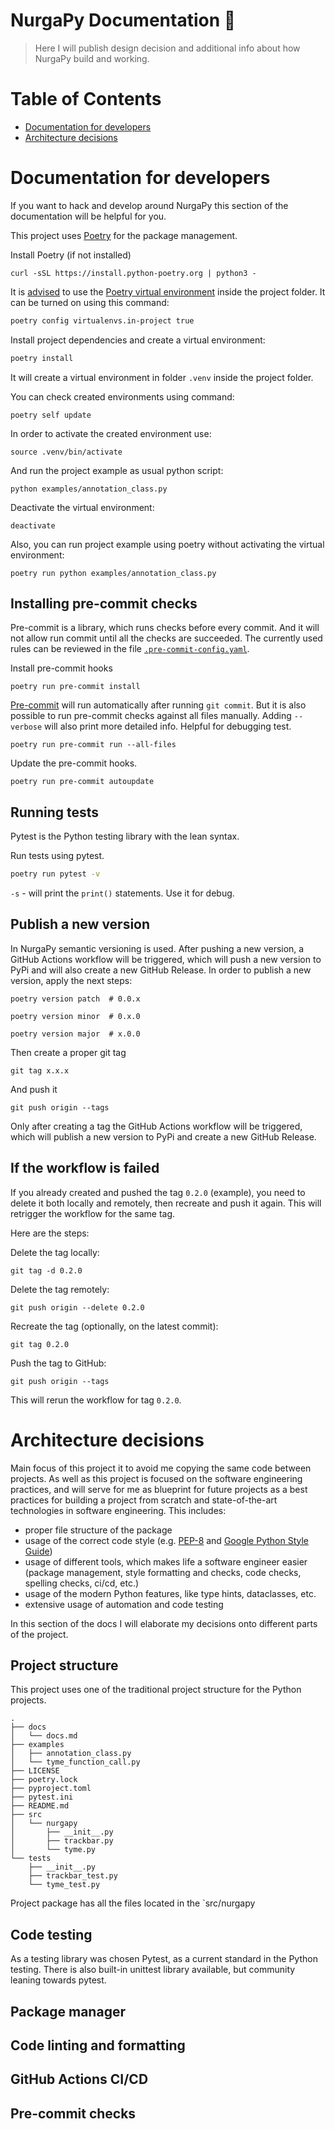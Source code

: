 # NurgaPy Documentation 🧻

> Here I will publish design decision and additional info about how NurgaPy build and working.

# Table of Contents
- [Documentation for developers](#Documentation-for-developers)
- [Architecture decisions](#Architecture-decisions)

# Documentation for developers
If you want to hack and develop around NurgaPy this section of the documentation will be helpful for you.


This project uses [Poetry](https://python-poetry.org/docs/) for the package management.

Install Poetry (if not installed)
```
curl -sSL https://install.python-poetry.org | python3 -
```

It is [advised](https://www.youtube.com/watch?v=0f3moPe_bhk) to use the [Poetry virtual environment](https://python-poetry.org/docs/managing-environments/) inside the project folder.
It can be turned on using this command:
```bash
poetry config virtualenvs.in-project true
```

Install project dependencies and create a virtual environment:
```bash
poetry install
```
It will create a virtual environment in folder `.venv` inside the project folder.

You can check created environments using command:
```
poetry self update
```

In order to activate the created environment use:
```
source .venv/bin/activate
```
And run the project example as usual python script:
```
python examples/annotation_class.py
```
Deactivate the virtual environment:
```
deactivate
```

Also, you can run project example using poetry without activating the virtual environment:
```
poetry run python examples/annotation_class.py
```

## Installing pre-commit checks
Pre-commit is a library, which runs checks before every commit. And it will not allow run commit until all the checks are succeeded. The currently used rules can be reviewed in the file [`.pre-commit-config.yaml`](../.pre-commit-config.yaml).

Install pre-commit hooks
```
poetry run pre-commit install
```

[Pre-commit](https://pre-commit.com/) will run automatically after running `git commit`.
But it is also possible to run pre-commit checks against all files manually.
Adding `--verbose` will also print more detailed info. Helpful for debugging test.
```
poetry run pre-commit run --all-files
```

Update the pre-commit hooks.
```
poetry run pre-commit autoupdate
```


## Running tests
Pytest is the Python testing library with the lean syntax.

Run tests using pytest.

```bash
poetry run pytest -v
```

`-s` - will print the `print()` statements. Use it for debug.

## Publish a new version

In NurgaPy semantic versioning is used. After pushing a new version, a GitHub Actions workflow will be triggered, which will push a new version to PyPi and will also create a new GitHub Release.
In order to publish a new version, apply the next steps:
```
poetry version patch  # 0.0.x

poetry version minor  # 0.x.0

poetry version major  # x.0.0
```

Then create a proper git tag
```
git tag x.x.x
```

And push it
```
git push origin --tags
```
Only after creating a tag the GitHub Actions workflow will be triggered, which will publish a new version to PyPi and create a new GitHub Release.

## If the workflow is failed

If you already created and pushed the tag `0.2.0` (example), you need to delete it both locally and remotely, then recreate and push it again. This will retrigger the workflow for the same tag.

Here are the steps:

Delete the tag locally:
```
git tag -d 0.2.0
```
Delete the tag remotely:
```
git push origin --delete 0.2.0
```
Recreate the tag (optionally, on the latest commit):
```
git tag 0.2.0
```
Push the tag to GitHub:
```
git push origin --tags
```
This will rerun the workflow for tag `0.2.0`.

# Architecture decisions

Main focus of this project it to avoid me copying the same code between projects.
As well as this project is focused on the software engineering practices, and will serve for me as blueprint for future projects as a best practices for building a project from scratch and state-of-the-art technologies in software engineering.
This includes:
- proper file structure of the package
- usage of the correct code style (e.g. [PEP-8](https://peps.python.org/pep-0008/) and [Google Python Style Guide](https://google.github.io/styleguide/pyguide.html))
- usage of different tools, which makes life a software engineer easier
(package management, style formatting and checks, code checks, spelling checks, ci/cd, etc.)
- usage of the modern Python features, like type hints, dataclasses, etc.
- extensive usage of automation and code testing

In this section of the docs I will elaborate my decisions onto different parts of the project.

## Project structure
This project uses one of the traditional project structure for the Python projects.

```
.
├── docs
│   └── docs.md
├── examples
│   ├── annotation_class.py
│   └── tyme_function_call.py
├── LICENSE
├── poetry.lock
├── pyproject.toml
├── pytest.ini
├── README.md
├── src
│   └── nurgapy
│       ├── __init__.py
│       ├── trackbar.py
│       └── tyme.py
└── tests
    ├── __init__.py
    ├── trackbar_test.py
    └── tyme_test.py
```

Project package has all the files located in the `src/nurgapy

## Code testing
As a testing library was chosen Pytest, as a current standard in the Python testing. There is also built-in unittest library available, but community leaning towards pytest.

## Package manager

## Code linting and formatting

## GitHub Actions CI/CD

## Pre-commit checks
